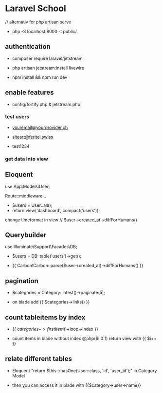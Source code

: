 # Laravel School

// alternativ for php artisan serve

- php -S localhost:8000 -t public/

## authentication

- composer require laravel/jetstream

- php artisan jetstream:install livewire

- npm install && npm run dev

## enable features

- config/fortify.php & jetstream.php

### test users

- youremail@yourprovider.ch

- siteart@feritel.swiss

- test1234

### get data into view

## Eloquent

use App\Models\User;

Route::middleware...

-  $users = User::all();
- return view('dashboard', compact('users'));

change timeformat in view // $user->created_at->diffForHumans() 

## Querybuilder

use Illuminate\Support\Facades\DB;

-  $users = DB::table('users')->get();

- {{ Carbon\Carbon::parse($user->created_at)->diffForHumans() }}

## pagination

-  $categories = Category::latest()->paginate(5);

- on blade add  {{ $categories->links() }}

## count tableitems by index

- {{ $categories->firstItem()+$loop->index }}

- count items in blade without index @php($i 0 1) return view with {{ $i++ }}

## relate different tables 

- Eloquent "return $this->hasOne(User::class, 'id', 'user_id');" in Category Model

- then you can access it in blade with {{$category->user->name}}
